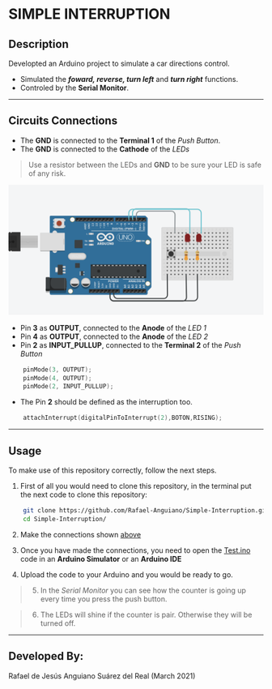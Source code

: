 # SIMPLE INTERRUPTION

## Description
Developted an Arduino project to simulate a car directions control.

 - Simulated the ***foward, reverse, turn left*** and ***turn right*** functions.
 - Controled by the **Serial Monitor**.

---

## Circuits Connections

 - The **GND** is connected to the **Terminal 1** of the *Push Button*.
 - The **GND** is connected to the **Cathode** of the *LEDs*
 > Use a resistor between the LEDs and **GND** to be sure your LED is safe of any risk.

![Image](Circuits.png)

 - Pin **3** as **OUTPUT**, connected to the **Anode** of the *LED 1*
 - Pin **4** as **OUTPUT**, connected to the **Anode** of the *LED 2*
 - Pin **2** as **INPUT_PULLUP**, connected to the **Terminal 2** of the *Push Button*

```C++
    pinMode(3, OUTPUT);
    pinMode(4, OUTPUT);
    pinMode(2, INPUT_PULLUP);
```
 - The Pin **2** should be defined as the interruption too.

```C++
    attachInterrupt(digitalPinToInterrupt(2),BOTON,RISING); 
```

---
## Usage
To make use of this repository correctly, follow the next steps.

1. First of all you would need to clone this repository, in the terminal put the next code to clone this repository:

```sh
    git clone https://github.com/Rafael-Anguiano/Simple-Interruption.git
    cd Simple-Interruption/
```

2. Make the connections shown [above](#Circuits-Connections)

3. Once you have made the connections, you need to open the [Test.ino](./Test.ino) code in an **Arduino Simulator** or an **Arduino IDE** 
4. Upload the code to your Arduino and you would be ready to go.

> 5. In the *Serial Monitor* you can see how the counter is going up every time you press the push button.

> 6. The LEDs will shine if the counter is pair. Otherwise they will be turned off.

---

## Developed By:
 Rafael de Jesús Anguiano Suárez del Real (March 2021)